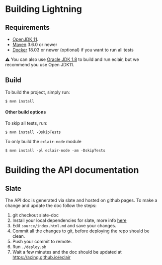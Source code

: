 # Building Lightning

## Requirements
- [OpenJDK 11](https://jdk.java.net/11/).
- [Maven](https://maven.apache.org/download.cgi) 3.6.0 or newer
- [Docker](https://www.docker.com/) 18.03 or newer (optional) if you want to run all tests

:warning: You can also use [Oracle JDK 1.8](http://www.oracle.com/technetwork/java/javase/downloads/jdk8-downloads-2133151.html) to build and run eclair, but we recommend you use Open JDK11. 

## Build
To build the project, simply run:
```shell
$ mvn install
```

#### Other build options

To skip all tests, run:
```shell
$ mvn install -DskipTests
```
To only build the `eclair-node` module
```shell
$ mvn install -pl eclair-node -am -DskipTests
```

# Building the API documentation

## Slate

The API doc is generated via slate and hosted on github pages. To make a change and update the doc follow the steps:

1.  git checkout slate-doc
2.  Install your local dependencies for slate, more info [here](https://github.com/lord/slate#getting-started-with-slate)
3.  Edit `source/index.html.md` and save your changes.
4.  Commit all the changes to git, before deploying the repo should be clean.
5.  Push your commit to remote.
6.  Run `./deploy.sh`
7.  Wait a few minutes and the doc should be updated at https://acinq.github.io/eclair